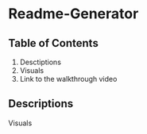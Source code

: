 # Readme-Generator

## Table of Contents
1. Desctiptions 
2. Visuals
3. Link to the walkthrough video

## Descriptions

Visuals

```bash

```
